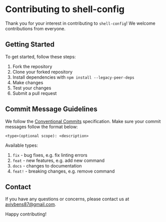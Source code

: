 # Contributing to shell-config

Thank you for your interest in contributing to `shell-config`! We welcome contributions from everyone.

## Getting Started

To get started, follow these steps:

1. Fork the repository
1. Clone your forked repository
1. Install dependencies with `npm install --legacy-peer-deps`
1. Make changes
1. Test your changes
1. Submit a pull request

## Commit Message Guidelines

We follow the [Conventional Commits](https://www.conventionalcommits.org/en/v1.0.0/) specification. Make sure your commit messages follow the format below:

```git
<type>(optional scope): <description>
```

Available types:

1. `fix` - bug fixes, e.g. fix linting errors
1. `feat` - new features, e.g. add new command
1. `docs` - changes to documentation
1. `feat!` - breaking changes, e.g. remove command

## Contact

If you have any questions or concerns, please contact us at avivbens87@gmail.com.

Happy contributing!
